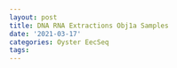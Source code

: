 ```yaml
---
layout: post
title: DNA RNA Extractions Obj1a Samples
date: '2021-03-17'
categories: Oyster EecSeq
tags: 
---
```

